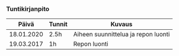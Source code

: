 ﻿### Tuntikirjanpito
Päivä| Tunnit | Kuvaus
--------------- | ----- | ------
18.01.2020 | 2.5h | Aiheen suunnittelua ja repon luonti
19.03.2017 | 1h | Repon luonti